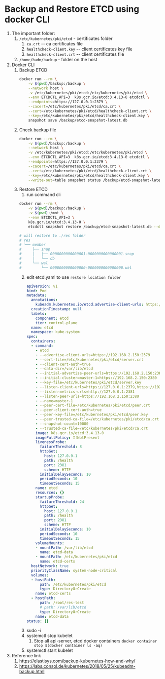 # Backup and Restore ETCD using docker CLI
1. The important folder:
   1. `/etc/kubernetes/pki/etcd` - certificates folder
      1. `ca.crt` -- ca certificates file
      2. `healthcheck-client.key` -- client certificates key file
      3. `healthcheck-client.crt` -- client certificates file
   2. `/home/hadn/backup` - folder on the host
2. Docker CLI
   1. Backup ETCD
      ```bash
      docker run --rm \
          -v $(pwd)/backup:/backup \
          --network host \
          -v /etc/kubernetes/pki/etcd:/etc/kubernetes/pki/etcd \
          --env ETCDCTL_API=3  k8s.gcr.io/etcd:3.4.13-0 etcdctl \
          --endpoints=https://127.0.0.1:2379 \
          --cacert=/etc/kubernetes/pki/etcd/ca.crt \
          --cert=/etc/kubernetes/pki/etcd/healthcheck-client.crt \
          --key=/etc/kubernetes/pki/etcd/healthcheck-client.key \
          snapshot save /backup/etcd-snapshot-latest.db
      ```
   2. Check backup file
      ```bash
      docker run --rm \
          -v $(pwd)/backup:/backup \
          --network host \
          -v /etc/kubernetes/pki/etcd:/etc/kubernetes/pki/etcd \
          --env ETCDCTL_API=3  k8s.gcr.io/etcd:3.4.13-0 etcdctl \
          --endpoints=https://127.0.0.1:2379 \
          --cacert=/etc/kubernetes/pki/etcd/ca.crt \
          --cert=/etc/kubernetes/pki/etcd/healthcheck-client.crt \
          --key=/etc/kubernetes/pki/etcd/healthcheck-client.key \
          --write-out=table snapshot status /backup/etcd-snapshot-latest.db
      ```
   3. Restore ETCD
      1. run command cli
      ```bash
      docker run --rm \
          -v $(pwd)/backup:/backup \
          -v $(pwd):/mnt \
          --env ETCDCTL_API=3 \
          k8s.gcr.io/etcd:3.4.13-0 \
          etcdctl snapshot restore /backup/etcd-snapshot-latest.db --data-dir /mnt/res-test

      # will restore to ./res folder
      # res
      # └── member
      #     ├── snap
      #     │   ├── 0000000000000001-0000000000000001.snap
      #     │   └── db
      #     └── wal
      #         └── 0000000000000000-0000000000000000.wal

      ```
	  2. edit etcd.yaml to use `restore location folder`
	 	 ```yaml
		 apiVersion: v1
		 kind: Pod
		 metadata:
		   annotations:
		 	 kubeadm.kubernetes.io/etcd.advertise-client-urls: https://192.168.2.150:2379
		   creationTimestamp: null
		   labels:
			 component: etcd
			 tier: control-plane
		   name: etcd
		   namespace: kube-system
		 spec:
		   containers:
		   - command:
			 - etcd
			 - --advertise-client-urls=https://192.168.2.150:2379
			 - --cert-file=/etc/kubernetes/pki/etcd/server.crt
			 - --client-cert-auth=true
			 - --data-dir=/var/lib/etcd
			 - --initial-advertise-peer-urls=https://192.168.2.150:2380
			 - --initial-cluster=master-1=https://192.168.2.150:2380
			 - --key-file=/etc/kubernetes/pki/etcd/server.key
			 - --listen-client-urls=https://127.0.0.1:2379,https://192.168.2.150:2379
			 - --listen-metrics-urls=http://127.0.0.1:2381
			 - --listen-peer-urls=https://192.168.2.150:2380
			 - --name=master-1
			 - --peer-cert-file=/etc/kubernetes/pki/etcd/peer.crt
			 - --peer-client-cert-auth=true
			 - --peer-key-file=/etc/kubernetes/pki/etcd/peer.key
			 - --peer-trusted-ca-file=/etc/kubernetes/pki/etcd/ca.crt
			 - --snapshot-count=10000
			 - --trusted-ca-file=/etc/kubernetes/pki/etcd/ca.crt
			 image: k8s.gcr.io/etcd:3.4.13-0
			 imagePullPolicy: IfNotPresent
			 livenessProbe:
			   failureThreshold: 8
			   httpGet:
				 host: 127.0.0.1
				 path: /health
				 port: 2381
				 scheme: HTTP
			   initialDelaySeconds: 10
			   periodSeconds: 10
			   timeoutSeconds: 15
			 name: etcd
			 resources: {}
			 startupProbe:
			   failureThreshold: 24
			   httpGet:
				 host: 127.0.0.1
				 path: /health
				 port: 2381
				 scheme: HTTP
			   initialDelaySeconds: 10
			   periodSeconds: 10
			   timeoutSeconds: 15
			 volumeMounts:
			 - mountPath: /var/lib/etcd
			   name: etcd-data
			 - mountPath: /etc/kubernetes/pki/etcd
			   name: etcd-certs
		   hostNetwork: true
		   priorityClassName: system-node-critical
		   volumes:
		   - hostPath:
			   path: /etc/kubernetes/pki/etcd
			   type: DirectoryOrCreate
			 name: etcd-certs
		   - hostPath:
			   path: /root/res-test
			   # path: /var/lib/etcd
			   type: DirectoryOrCreate
			 name: etcd-data
		 status: {}
		 ```
      3. sudo -i
      4. systemctl stop kubelet
         1. Stop all api-server, etcd docker containers `docker container stop $(docker container ls -aq)`
      5. systemctl start kubelet
3. Reference link
   1. https://elastisys.com/backup-kubernetes-how-and-why/
   2. https://labs.consol.de/kubernetes/2018/05/25/kubeadm-backup.html
